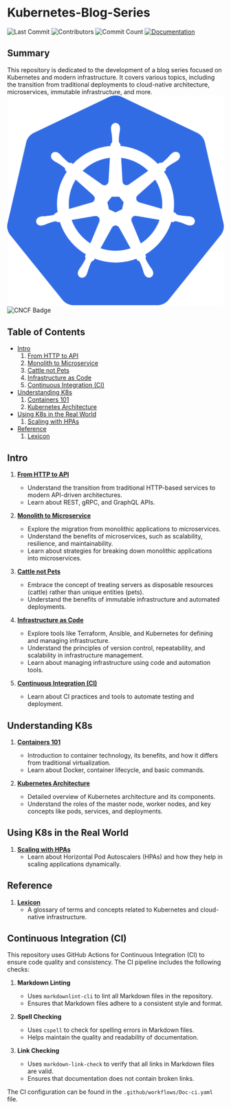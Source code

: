 # Kubernetes-Blog-Series

![Last Commit](https://img.shields.io/github/last-commit/AimeeKnight/Kubernetes-Blog-Series)
![Contributors](https://img.shields.io/github/contributors/AimeeKnight/Kubernetes-Blog-Series)
![Commit Count](https://img.shields.io/github/commit-activity/y/AimeeKnight/Kubernetes-Blog-Series)
[![Documentation](https://img.shields.io/badge/docs-website-blue.svg)](https://AimeeKnight.github.io/Kubernetes-Blog-Series/)

## Summary

This repository is dedicated to the development of a blog series focused on Kubernetes and modern infrastructure. It covers various topics, including the transition from traditional deployments to cloud-native architecture, microservices, immutable infrastructure, and more.
![Kubernetes Logo](https://raw.githubusercontent.com/kubernetes/kubernetes/master/logo/logo.png)
![CNCF Badge](https://img.shields.io/badge/CNCF-Kubernetes-blue)

## Table of Contents

- [Intro](#intro)
  1. [From HTTP to API](#from-http-to-api)
  2. [Monolith to Microservice](#monolith-to-microservice)
  3. [Cattle not Pets](#cattle-not-pets)
  4. [Infrastructure as Code](#infrastructure-as-code)
  5. [Continuous Integration (CI)](#continuous-integration-ci)
- [Understanding K8s](#understanding-k8s)
  1. [Containers 101](#containers-101)
  2. [Kubernetes Architecture](#kubernetes-architecture)
- [Using K8s in the Real World](#using-k8s-in-the-real-world)
  1. [Scaling with HPAs](#scaling-with-hpas)
- [Reference](#reference)
  1. [Lexicon](#lexicon)

## Intro

1. [**From HTTP to API**](content/intro/http_2_api.md)
   - Understand the transition from traditional HTTP-based services to modern API-driven architectures.
   - Learn about REST, gRPC, and GraphQL APIs.

2. [**Monolith to Microservice**](content/intro/vms_to_containers.md)
   - Explore the migration from monolithic applications to microservices.
   - Understand the benefits of microservices, such as scalability, resilience, and maintainability.
   - Learn about strategies for breaking down monolithic applications into microservices.

3. [**Cattle not Pets**](content/intro/dividing_with_microservices.md)
   - Embrace the concept of treating servers as disposable resources (cattle) rather than unique entities (pets).
   - Understand the benefits of immutable infrastructure and automated deployments.

4. [**Infrastructure as Code**](content/intro/immutable_infra.md)
   - Explore tools like Terraform, Ansible, and Kubernetes for defining and managing infrastructure.
   - Understand the principles of version control, repeatability, and scalability in infrastructure management.
   - Learn about managing infrastructure using code and automation tools.

5. [**Continuous Integration (CI)**](content/intro/continuous_integration.md)
   - Learn about CI practices and tools to automate testing and deployment.

## Understanding K8s

1. [**Containers 101**](content/understanding_k8s/containers_101.md)
   - Introduction to container technology, its benefits, and how it differs from traditional virtualization.
   - Learn about Docker, container lifecycle, and basic commands.

2. [**Kubernetes Architecture**](content/understanding_k8s/kubernetes_arch.md)
   - Detailed overview of Kubernetes architecture and its components.
   - Understand the roles of the master node, worker nodes, and key concepts like pods, services, and deployments.

## Using K8s in the Real World

1. [**Scaling with HPAs**](content/using_k8s/scaling_with_hpas.md)
   - Learn about Horizontal Pod Autoscalers (HPAs) and how they help in scaling applications dynamically.

## Reference

1. [**Lexicon**](content/reference/K8s_Lexicon.md)
   - A glossary of terms and concepts related to Kubernetes and cloud-native infrastructure.

## Continuous Integration (CI)

This repository uses GitHub Actions for Continuous Integration (CI) to ensure code quality and consistency. The CI pipeline includes the following checks:

1. **Markdown Linting**
   - Uses `markdownlint-cli` to lint all Markdown files in the repository.
   - Ensures that Markdown files adhere to a consistent style and format.

2. **Spell Checking**
   - Uses `cspell` to check for spelling errors in Markdown files.
   - Helps maintain the quality and readability of documentation.

3. **Link Checking**
   - Uses `markdown-link-check` to verify that all links in Markdown files are valid.
   - Ensures that documentation does not contain broken links.

The CI configuration can be found in the `.github/workflows/Doc-ci.yaml` file.
